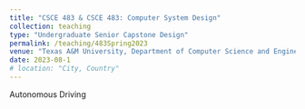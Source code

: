 ```yaml
---
title: "CSCE 483 & CSCE 483: Computer System Design"
collection: teaching
type: "Undergraduate Senior Capstone Design"
permalink: /teaching/483Spring2023
venue: "Texas A&M University, Department of Computer Science and Engineering, Spring"
date: 2023-08-1
# location: "City, Country"
---
```


Autonomous Driving

<!-- Heading 1
======

Heading 2
======

Heading 3
====== -->